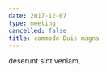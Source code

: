 ```yaml
---
date: 2017-12-07
type: meeting
cancelled: false
title: commodo Duis magna
---
```

deserunt sint veniam,